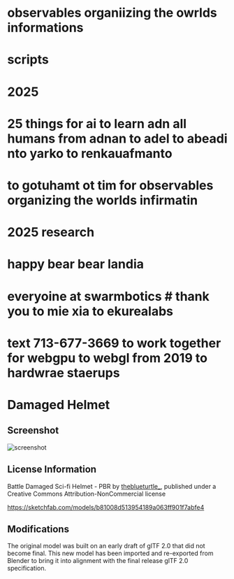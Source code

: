 # observables organiizing the owrlds informations

# scripts
# 2025

# 25 things for ai to learn adn all humans from adnan to adel to abeadi nto yarko to renkauafmanto
# to gotuhamt ot tim for observables organizing the worlds infirmatin
# 2025 research
# happy bear bear landia
# everyoine at swarmbotics # thank you to mie xia to ekurealabs
# text 713-677-3669 to work together for webgpu to webgl from 2019 to hardwrae staerups


# Damaged Helmet

## Screenshot

![screenshot](screenshot/screenshot.png)

## License Information

Battle Damaged Sci-fi Helmet - PBR by [theblueturtle_](https://sketchfab.com/theblueturtle_), published under a Creative Commons Attribution-NonCommercial license

https://sketchfab.com/models/b81008d513954189a063ff901f7abfe4

## Modifications

The original model was built on an early draft of glTF 2.0 that did not become final.  This new model has been imported and re-exported from Blender to bring it into alignment with the final release glTF 2.0 specification.
